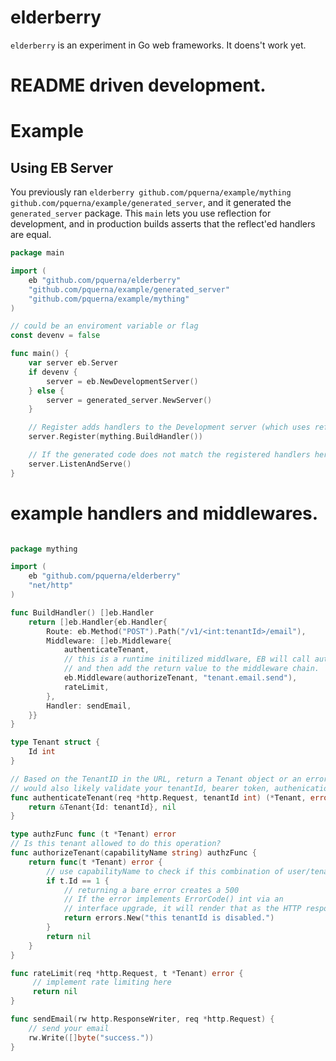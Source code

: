 # elderberry

`elderberry` is an experiment in Go web frameworks.  It doens't work yet.

# README driven development.

# Example

## Using EB Server

You previously ran `elderberry github.com/pquerna/example/mything github.com/pquerna/example/generated_server`, and it generated the `generated_server` package. This `main` lets you use reflection for development, and in production builds asserts that the reflect'ed handlers are equal.

```go
package main

import (
	eb "github.com/pquerna/elderberry"
	"github.com/pquerna/example/generated_server"
	"github.com/pquerna/example/mything"
)

// could be an enviroment variable or flag
const devenv = false

func main() {
	var server eb.Server
	if devenv {
		server = eb.NewDevelopmentServer()
	} else {
		server = generated_server.NewServer()
	}

	// Register adds handlers to the Development server (which uses reflection
	server.Register(mything.BuildHandler())

	// If the generated code does not match the registered handlers here when using `generated_server`, elderberry will panic().
	server.ListenAndServe()
}

```

# example handlers and middlewares.

```go

package mything

import (
	eb "github.com/pquerna/elderberry"
	"net/http"
)

func BuildHandler() []eb.Handler
	return []eb.Handler{eb.Handler{
		Route: eb.Method("POST").Path("/v1/<int:tenantId>/email"),
		Middleware: []eb.Middleware{
			authenticateTenant,
			// this is a runtime initilized middlware, EB will call authorizeTenant with any parameters
			// and then add the return value to the middleware chain.
			eb.Middleware(authorizeTenant, "tenant.email.send"),
			rateLimit,
		},
		Handler: sendEmail,
	}}
}

type Tenant struct {
	Id int	
}

// Based on the TenantID in the URL, return a Tenant object or an error.
// would also likely validate your tenantId, bearer token, authenication, etc here.
func authenticateTenant(req *http.Request, tenantId int) (*Tenant, error) {
	return &Tenant{Id: tenantId}, nil
}

type authzFunc func (t *Tenant) error
// Is this tenant allowed to do this operation?
func authorizeTenant(capabilityName string) authzFunc {
	return func(t *Tenant) error {
		// use capabilityName to check if this combination of user/tenant can do this operation.
		if t.Id == 1 {
			// returning a bare error creates a 500
			// If the error implements ErrorCode() int via an
			// interface upgrade, it will render that as the HTTP response code.
			return errors.New("this tenantId is disabled.")
		}
		return nil
	}	
}

func rateLimit(req *http.Request, t *Tenant) error {
	 // implement rate limiting here
	 return nil
}

func sendEmail(rw http.ResponseWriter, req *http.Request) {
	// send your email
	rw.Write([]byte("success."))
}

```

